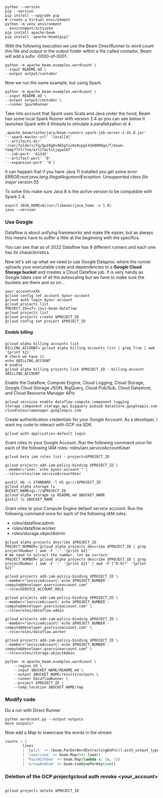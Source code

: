 
```shell
python --version
pip --version
pip install --upgrade pip
# create a Virtual environment
python -m venv environment
. environment/activate
pip install apache-beam
pip install 'apache-beam[gcp]'
```

With the following execution we use the Beam DirectRunner to word count this file and output in the output folder within a file called contador, Beam will add a sufix -0000-of-0001.
```shell
python -m apache_beam.examples.wordcount \
--input README.md \
--output output/contador
```

Now we run the same example, but using Spark.
```shell
python -m apache_beam.examples.wordcount \
--input README.md \
--output output/contador \
--runner SparkRunner
```

Take into account that Spark uses Scala and Java under the hood, Beam has some local Spark Runner with version 2.4 as you can see below it launches Spark with 4 threads to simulate a parallelization ot 4.

```shell
.apache_beam/cache/jars/beam-runners-spark-job-server-2.41.0.jar' 
'--spark-master-url' 'local[4]' 
'--artifacts-dir' '/var/folders/fq/bp19g0v965gfsz0z0cpgl43m0000gn/T/beam-temp77zlr7xm/artifactsljqywi6f' 
'--job-port' '61345' 
'--artifact-port' '0'
'--expansion-port' '0']
```
It can happen that if you have Java 11 installed you get some error
*ERROR:root:java.lang.IllegalArgumentException: Unsupported class file major version 55*

To solve this make sure Java 8 is the active version to be compatible with Spark 2.4.

```shell
export JAVA_HOME=$(/usr/libexec/java_home -v 1.8)
java --version
```

### Use Google

Dataflow is about unifying frameworks and make life easier, but as always this means have to suffer a little at the beginning with the specifics.

You can see that as of 2022 Dataflow has 9 different runners and each one has its characteristics.

Now let's set up what we need to use Google Dataproc where the runner uploads your executable code and dependencies to a **Google Cloud Storage bucket** and creates a Cloud Dataflow job.
It is very handy as Google takes care of all the autoscaling but we have to make sure the buckets are there and so on...
```shell
your_account=XXX
gcloud config set account $your-account
gcloud auth login $your-account
gcloud projects list
PROJECT_ID=ufv-javi-beam-dataflow
gcloud projects list
gcloud projects create $PROJECT_ID
gcloud config set project $PROJECT_ID
```

##### Enable billing
```shell
gcloud alpha billing accounts list
BILLING_ACCOUNT=`gcloud alpha billing accounts list | grep True | awk '{print $1}' `
# check we have it
echo $BILLING_ACCOUNT 
# enable
gcloud alpha billing projects link $PROJECT_ID --billing-account $BILLING_ACCOUNT
```

Enable the Dataflow, Compute Engine, Cloud Logging, Cloud Storage, Google Cloud Storage JSON, BigQuery, Cloud Pub/Sub, Cloud Datastore, and Cloud Resource Manager APIs
```shell
gcloud services enable dataflow compute_component logging storage_component storage_api bigquery pubsub datastore.googleapis.com cloudresourcemanager.googleapis.com
```

Create authentication credentials for your Google Account: As a developer, I want my code to interact with GCP via SDK.
```shell
gcloud auth application-default login

```

Grant roles to your Google Account. Run the following command once for each of the following IAM roles: roles/iam.serviceAccountUser
```shell
gcloud beta iam roles list --project=$PROJECT_ID 

gcloud projects add-iam-policy-binding $PROJECT_ID \
--member="user:`echo $your-account`" \
--role=roles/iam.serviceAccountUser
```

```shell
gsutil mb -c STANDARD -l US gs://$PROJECT_ID
gcloud alpha storage ls
BUCKET_NAME=gs://$PROJECT_ID
gcloud alpha storage cp README.md $BUCKET_NAME
gsutil ls $BUCKET_NAME
```

Grant roles to your Compute Engine default service account.
Run the following command once for each of the following IAM roles: 
* roles/dataflow.admin
* roles/dataflow.worker
* roles/storage.objectAdmin

```shell
gcloud alpha projects describe $PROJECT_ID 
PROJECT_NUMBER=`gcloud alpha projects describe $PROJECT_ID | grep projectNumber | awk -F ':' '{print $2}'`
# We need to extract the number, let me correct:
PROJECT_NUMBER=`gcloud alpha projects describe $PROJECT_ID | grep projectNumber | awk -F ':' '{print $2}' | awk -F'[^0-9]*' '{print $2}'`

gcloud projects add-iam-policy-binding $PROJECT_ID \
--member="serviceAccount:`echo $PROJECT_NUMBER`-compute@developer.gserviceaccount.com" 
--role=SERVICE_ACCOUNT_ROLE

gcloud projects add-iam-policy-binding $PROJECT_ID \
--member="serviceAccount:`echo $PROJECT_NUMBER`-compute@developer.gserviceaccount.com" \
--role=roles/dataflow.admin

gcloud projects add-iam-policy-binding $PROJECT_ID \
--member="serviceAccount:`echo $PROJECT_NUMBER`-compute@developer.gserviceaccount.com" \
--role=roles/dataflow.worker

gcloud projects add-iam-policy-binding $PROJECT_ID \
--member="serviceAccount:`echo $PROJECT_NUMBER`-compute@developer.gserviceaccount.com" \
--role=roles/storage.objectAdmin
```

```shell
python -m apache_beam.examples.wordcount \
    --region US \
    --input $BUCKET_NAME/README.md \
    --output $BUCKET_NAME/results/outputs \
    --runner DataflowRunner \
    --project $PROJECT_ID \
    --temp_location $BUCKET_NAME/tmp
```


### Modify code

Do a run with Direct Runner
```shell
python wordcount.py --output outputs
more outputs*
```

Now add a Map to lowercase the words in the stream
```python
counts = (
        lines
        | 'Split' >> (beam.ParDo(WordExtractingDoFn()).with_output_types(str))
        | 'lowercase' >> beam.Map(str.lower)
        | 'PairWIthOne' >> beam.Map(lambda x: (x, 1))
        | 'GroupAndSum' >> beam.CombinePerKey(sum)) 
```


### Deletion of the GCP projectgcloud auth revoke <your_account>

```shell

gcloud projects delete $PROJECT_ID
```